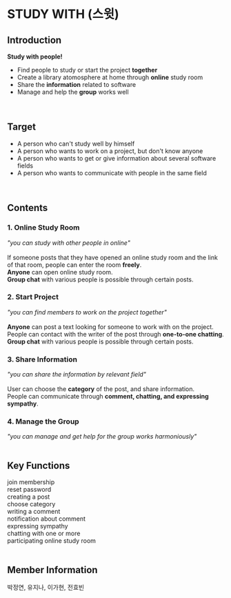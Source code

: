 # **STUDY WITH (스윗)**

## Introduction
**Study with people!**
- Find people to study or start the project **together**
- Create a library atomosphere at home through **online** study room
- Share the **information** related to software
- Manage and help the **group** works well
<br>

## Target
- A person who can't study well by himself
- A person who wants to work on a project, but don't know anyone
- A person who wants to get or give information about several software fields
- A person who wants to communicate with people in the same field
<br> 

## Contents
### 1. Online Study Room
*"you can study with other people in online"*<br><br>
If someone posts that they have opened an online study room and the link of that room, people can enter the room **freely**.<br>
**Anyone** can open online study room.<br>
**Group chat** with various people is possible through certain posts.

### 2. Start Project
*"you can find members to work on the project together"*<br><br>
**Anyone** can post a text looking for someone to work with on the project.<br>
People can contact with the writer of the post through **one-to-one chatting**.<br>
**Group chat** with various people is possible through certain posts.

### 3. Share Information
*"you can share the information by relevant field"*<br><br>
User can choose the **category** of the post, and share information.<br>
People can communicate through **comment, chatting, and expressing sympathy**.

### 4. Manage the Group
*"you can manage and get help for the group works harmoniously"*
<br><br>

## Key Functions
join membership<br>
reset password<br>
creating a post<br>
choose category<br>
writing a comment<br>
notification about comment<br>
expressing sympathy<br>
chatting with one or more<br>
participating online study room<br><br>

## Member Information
박정연, 유지나, 이가현, 전효빈
